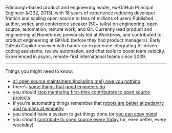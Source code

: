 Edinburgh-based product and engineering leader, ex-GitHub Principal Engineer (#232, 2013), with 18 years of experience reducing developer friction and scaling open-source to tens of millions of users
Published author, writer, and conference speaker (50+ talks) on engineering, open source, automation, remote work, and Git.
Currently lead product and engineering at Homebrew; previously led at Workbrew, and contributed to product engineering at GitHub (before they had product managers).
Early GitHub Copilot reviewer with hands-on experience integrating AI-driven coding assistants, review automation, and chat tools to boost team velocity.
Experienced in async, remote-first international teams since 2009.

---

Things you might need to know:

- [all open source maintainers (including me!) owe you nothing](https://mikemcquaid.com/2018/03/19/open-source-maintainers-owe-you-nothing/)
- there's [some things that good engineers do](https://mikemcquaid.com/2019/10/21/some-things-good-engineers-do/)
- you should [stop mentoring first-time contributors to open source projects](https://mikemcquaid.com/2019/02/16/stop-mentoring-first-time-contributors/)
- if you're automating things remember that [robots are better at pedantry and humans at empathy](https://mikemcquaid.com/2018/06/05/robot-pedantry-human-empathy/)
- you should have a system to get things done (or [you can copy mine](https://mikemcquaid.com/2015/05/24/how-i-get-things-done/))
- you should [contribute to open source every friday](https://github.blog/2017-06-27-contribute-on-open-source-friday/) (or, even better, every weekday)
